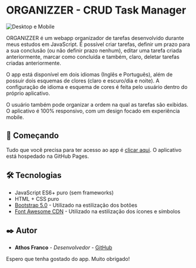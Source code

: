 # ORGANIZZER - CRUD Task Manager

![Desktop e Mobile](https://github.com/[athosfranco]/[crud-task-manager]/blob/[main]/img.png?raw=true)

ORGANIZZER é um webapp organizador de tarefas desenvolvido durante meus estudos em JavaScript. É possível criar tarefas, definir um prazo para a sua conclusão (ou não definir prazo nenhum), editar uma tarefa criada anteriormente, marcar como concluída e também, claro, deletar tarefas criadas anteriormente.

O app está disponível em dois idiomas (Inglês e Português), além de possuir dois esquemas de clores (claro e escuro/dia e noite). A configuração de idioma e esquema de cores é feita pelo usuário dentro do próprio aplicativo.

O usuário também pode organizar a ordem na qual as tarefas são exibidas. O aplicativo é 100% responsivo, com um design focado em experiência mobile. 

## 🚀 Começando

Tudo que você precisa para ter acesso ao app é [clicar aqui](https://athosfranco.github.io/crud-task-manager/). O aplicativo está hospedado na GitHub Pages. 

## 🛠️ Tecnologias 

* JavaScript ES6+ puro (sem frameworks)
* HTML + CSS puro 
* [Bootstrap 5.0](https://getbootstrap.com/docs/5.0/getting-started/introduction/) - Utilizado na estilização dos botões 
* [Font Awesome CDN](https://fontawesome.com/) - Utilizado na estilização dos ícones e símbolos

## ✒️ Autor

* **Athos Franco** - *Desenvolvedor* - [GitHub](https://github.com/athosfranco)

Espero que tenha gostado do app. Muito obrigado!
